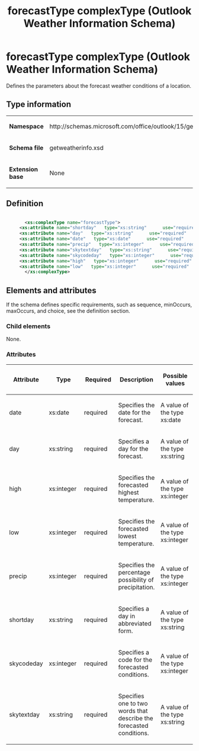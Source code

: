 ﻿---
title: forecastType complexType (Outlook Weather Information Schema)
TOCTitle: forecastType complexType
ms:assetid: 6301d6b6-34fa-af8d-e682-605d35cfdf47
ms:mtpsurl: https://msdn.microsoft.com/en-us/library/JJ229138(v=office.15)
ms:contentKeyID: 48474083
ms.date: 07/24/2014
mtps_version: v=office.15
dev_langs:
- xml
---

# forecastType complexType (Outlook Weather Information Schema)

Defines the parameters about the forecast weather conditions of a location.

## Type information

<table>
<colgroup>
<col style="width: 50%" />
<col style="width: 50%" />
</colgroup>
<tbody>
<tr class="odd">
<td><p><strong>Namespace</strong></p></td>
<td><p>http://schemas.microsoft.com/office/outlook/15/getweatherinfo.xsd</p></td>
</tr>
<tr class="even">
<td><p><strong>Schema file</strong></p></td>
<td><p>getweatherinfo.xsd</p></td>
</tr>
<tr class="odd">
<td><p><strong>Extension base</strong></p></td>
<td><p>None</p></td>
</tr>
</tbody>
</table>

## Definition

``` xml

       <xs:complexType name="forecastType">
     <xs:attribute name="shortday"   type="xs:string"      use="required"     />
     <xs:attribute name="day"   type="xs:string"      use="required"     />
     <xs:attribute name="date"   type="xs:date"      use="required"     />
     <xs:attribute name="precip"   type="xs:integer"      use="required"     />
     <xs:attribute name="skytextday"   type="xs:string"      use="required"     />
     <xs:attribute name="skycodeday"   type="xs:integer"      use="required"     />
     <xs:attribute name="high"   type="xs:integer"      use="required"     />
     <xs:attribute name="low"   type="xs:integer"      use="required"     />
       </xs:complexType>
```

## Elements and attributes

If the schema defines specific requirements, such as sequence, minOccurs, maxOccurs, and choice, see the definition section.

### Child elements

None.

### Attributes

<table>
<colgroup>
<col style="width: 20%" />
<col style="width: 20%" />
<col style="width: 20%" />
<col style="width: 20%" />
<col style="width: 20%" />
</colgroup>
<thead>
<tr class="header">
<th><p>Attribute</p></th>
<th><p>Type</p></th>
<th><p>Required</p></th>
<th><p>Description</p></th>
<th><p>Possible values</p></th>
</tr>
</thead>
<tbody>
<tr class="odd">
<td><p>date</p></td>
<td><p>xs:date</p></td>
<td><p>required</p></td>
<td><p>Specifies the date for the forecast.</p></td>
<td><p>A value of the type xs:date</p></td>
</tr>
<tr class="even">
<td><p>day</p></td>
<td><p>xs:string</p></td>
<td><p>required</p></td>
<td><p>Specifies a day for the forecast.</p></td>
<td><p>A value of the type xs:string</p></td>
</tr>
<tr class="odd">
<td><p>high</p></td>
<td><p>xs:integer</p></td>
<td><p>required</p></td>
<td><p>Specifies the forecasted highest temperature.</p></td>
<td><p>A value of the type xs:integer</p></td>
</tr>
<tr class="even">
<td><p>low</p></td>
<td><p>xs:integer</p></td>
<td><p>required</p></td>
<td><p>Specifies the forecasted lowest temperature.</p></td>
<td><p>A value of the type xs:integer</p></td>
</tr>
<tr class="odd">
<td><p>precip</p></td>
<td><p>xs:integer</p></td>
<td><p>required</p></td>
<td><p>Specifies the percentage possibility of precipitation.</p></td>
<td><p>A value of the type xs:integer</p></td>
</tr>
<tr class="even">
<td><p>shortday</p></td>
<td><p>xs:string</p></td>
<td><p>required</p></td>
<td><p>Specifies a day in abbreviated form.</p></td>
<td><p>A value of the type xs:string</p></td>
</tr>
<tr class="odd">
<td><p>skycodeday</p></td>
<td><p>xs:integer</p></td>
<td><p>required</p></td>
<td><p>Specifies a code for the forecasted conditions.</p></td>
<td><p>A value of the type xs:integer</p></td>
</tr>
<tr class="even">
<td><p>skytextday</p></td>
<td><p>xs:string</p></td>
<td><p>required</p></td>
<td><p>Specifies one to two words that describe the forecasted conditions.</p></td>
<td><p>A value of the type xs:string</p></td>
</tr>
</tbody>
</table>

